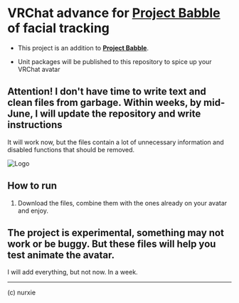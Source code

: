 # VRChat advance for [Project Babble](https://github.com/SummerSigh/ProjectBabble) of facial tracking

- This project is an addition to [**Project Babble**](https://github.com/SummerSigh/ProjectBabble).

- Unit packages will be published to this repository to spice up your VRChat avatar

## Attention! I don't have time to write text and clean files from garbage. Within weeks, by mid-June, I will update the repository and write instructions

It will work now, but the files contain a lot of unnecessary information and disabled functions that should be removed.

![Logo](https://github.com/nurxie/VRChat_ProjectBabble/blob/main/.image/header.gif)

## How to run 
1. Download the files, combine them with the ones already on your avatar and enjoy.

## The project is experimental, something may not work or be buggy. But these files will help you test animate the avatar.

I will add everything, but not now. In a week.

---

(с) nurxie